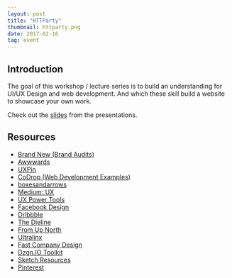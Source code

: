 ```yaml
---
layout: post
title: "HTTParty"
thumbnail: httparty.png
date: 2017-02-16
tag: event
---
```

## Introduction

The goal of this workshop / lecture series is to build an understanding for UI/UX Design and web development. And which these skill build a website to showcase your own work.

Check out the <a href="https://docs.google.com/presentation/d/1gYYUDVne9fSFA9L4z--hS_iLpKbf8qvyjNQ1hTs4viU/edit?usp=sharing" target="_blank">slides</a> from the presentations.

## Resources
* <a href="http://www.underconsideration.com/brandnew/" target="_blank"> Brand New (Brand Audits)</a>
* <a href="https://www.awwwards.com" target="_blank">Awwwards</a>
* <a href="https://www.uxpin.com/knowledge.html" target="_blank">UXPin</a>
* <a href="https://tympanus.net/codrops/" target="_blank">CoDrop (Web Development Examples)</a>
* <a href="http://boxesandarrows.com" target="_blank">boxesandarrows</a>
* <a href="https://medium.com/search?q=ux" target="_blank">Medium: UX</a>
* <a href="https://medium.com/ux-power-tools" target="_blank">UX Power Tools</a>
* <a href="http://facebook.design" target="_blank">Facebook Design</a>
* <a href="http://Dribbble.com" target="_blank">Dribbble</a>
* <a href="http://www.thedieline.com" target="_blank">The Dieline</a>
* <a href="http://www.fromupnorth.com" target="_blank">From Up North</a>
* <a href="http://theultralinx.com" target="_blank">Ultralinx</a>
* <a href="https://www.fastcodesign.com" target="_blank">Fast Company Design</a>
* <a href="https://toolkit.dzgn.io/" target="_blank">Dzgn.IO Toolkit</a>
* <a href="http://sketchresources.com/" target="_blank">Sketch Resources</a>
* <a href="http://pinterest.com/" target="_blank">Pinterest</a>


